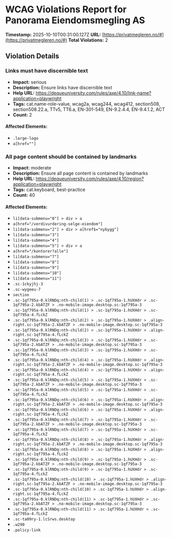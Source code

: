 # WCAG Violations Report for Panorama Eiendomsmegling AS

**Timestamp:** 2025-10-10T00:31:00.127Z
**URL:** [https://privatmegleren.no/#](https://privatmegleren.no/#)
**Total Violations:** 2

## Violation Details

### Links must have discernible text

- **Impact:** serious
- **Description:** Ensure links have discernible text
- **Help URL:** https://dequeuniversity.com/rules/axe/4.10/link-name?application=playwright
- **Tags:** cat.name-role-value, wcag2a, wcag244, wcag412, section508, section508.22.a, TTv5, TT6.a, EN-301-549, EN-9.2.4.4, EN-9.4.1.2, ACT
- **Count:** 2

#### Affected Elements:

- `.large-logo`
- `a[href=""]`

### All page content should be contained by landmarks

- **Impact:** moderate
- **Description:** Ensure all page content is contained by landmarks
- **Help URL:** https://dequeuniversity.com/rules/axe/4.10/region?application=playwright
- **Tags:** cat.keyboard, best-practice
- **Count:** 40

#### Affected Elements:

- `li[data-submenu="0"] > div > a`
- `a[href="/verdivurdering-selge-eiendom"]`
- `li[data-submenu="2"] > div > a[href$="nybygg"]`
- `li[data-submenu="3"]`
- `li[data-submenu="4"]`
- `li[data-submenu="5"] > div > a`
- `a[href="/kontorer?alle"]`
- `li[data-submenu="7"]`
- `li[data-submenu="8"]`
- `li[data-submenu="9"]`
- `li[data-submenu="10"]`
- `li[data-submenu="11"]`
- `.sc-1ckyjhj-3`
- `.sc-wygeeu-7`
- `section`
- `.sc-1qf795a-0.klRNDq:nth-child(1) > .sc-1qf795a-1.hUXHdr > .sc-1qf795a-2.kbATZF > .no-mobile-image.desktop.sc-1qf795a-3`
- `.sc-1qf795a-0.klRNDq:nth-child(1) > .sc-1qf795a-1.hUXHdr > .sc-1qf795a-4.fLckZ`
- `.sc-1qf795a-0.klRNDq:nth-child(2) > .sc-1qf795a-1.hUXHdr > .align-right.sc-1qf795a-2.kbATZF > .no-mobile-image.desktop.sc-1qf795a-3`
- `.sc-1qf795a-0.klRNDq:nth-child(2) > .sc-1qf795a-1.hUXHdr > .align-right.sc-1qf795a-4.fLckZ`
- `.sc-1qf795a-0.klRNDq:nth-child(3) > .sc-1qf795a-1.hUXHdr > .sc-1qf795a-2.kbATZF > .no-mobile-image.desktop.sc-1qf795a-3`
- `.sc-1qf795a-0.klRNDq:nth-child(3) > .sc-1qf795a-1.hUXHdr > .sc-1qf795a-4.fLckZ`
- `.sc-1qf795a-0.klRNDq:nth-child(4) > .sc-1qf795a-1.hUXHdr > .align-right.sc-1qf795a-2.kbATZF > .no-mobile-image.desktop.sc-1qf795a-3`
- `.sc-1qf795a-0.klRNDq:nth-child(4) > .sc-1qf795a-1.hUXHdr > .align-right.sc-1qf795a-4.fLckZ`
- `.sc-1qf795a-0.klRNDq:nth-child(5) > .sc-1qf795a-1.hUXHdr > .sc-1qf795a-2.kbATZF > .no-mobile-image.desktop.sc-1qf795a-3`
- `.sc-1qf795a-0.klRNDq:nth-child(5) > .sc-1qf795a-1.hUXHdr > .sc-1qf795a-4.fLckZ`
- `.sc-1qf795a-0.klRNDq:nth-child(6) > .sc-1qf795a-1.hUXHdr > .align-right.sc-1qf795a-2.kbATZF > .no-mobile-image.desktop.sc-1qf795a-3`
- `.sc-1qf795a-0.klRNDq:nth-child(6) > .sc-1qf795a-1.hUXHdr > .align-right.sc-1qf795a-4.fLckZ`
- `.sc-1qf795a-0.klRNDq:nth-child(7) > .sc-1qf795a-1.hUXHdr > .sc-1qf795a-2.kbATZF > .no-mobile-image.desktop.sc-1qf795a-3`
- `.sc-1qf795a-0.klRNDq:nth-child(7) > .sc-1qf795a-1.hUXHdr > .sc-1qf795a-4.fLckZ`
- `.sc-1qf795a-0.klRNDq:nth-child(8) > .sc-1qf795a-1.hUXHdr > .align-right.sc-1qf795a-2.kbATZF > .no-mobile-image.desktop.sc-1qf795a-3`
- `.sc-1qf795a-0.klRNDq:nth-child(8) > .sc-1qf795a-1.hUXHdr > .align-right.sc-1qf795a-4.fLckZ`
- `.sc-1qf795a-0.klRNDq:nth-child(9) > .sc-1qf795a-1.hUXHdr > .sc-1qf795a-2.kbATZF > .no-mobile-image.desktop.sc-1qf795a-3`
- `.sc-1qf795a-0.klRNDq:nth-child(9) > .sc-1qf795a-1.hUXHdr > .sc-1qf795a-4.fLckZ`
- `.sc-1qf795a-0.klRNDq:nth-child(10) > .sc-1qf795a-1.hUXHdr > .align-right.sc-1qf795a-2.kbATZF > .no-mobile-image.desktop.sc-1qf795a-3`
- `.sc-1qf795a-0.klRNDq:nth-child(10) > .sc-1qf795a-1.hUXHdr > .align-right.sc-1qf795a-4.fLckZ`
- `.sc-1qf795a-0.klRNDq:nth-child(11) > .sc-1qf795a-1.hUXHdr > .sc-1qf795a-2.kbATZF > .no-mobile-image.desktop.sc-1qf795a-3`
- `.sc-1qf795a-0.klRNDq:nth-child(11) > .sc-1qf795a-1.hUXHdr > .sc-1qf795a-4.fLckZ`
- `.sc-ta09ry-1.lcSrws.desktop`
- `.w290`
- `.policy-link`
